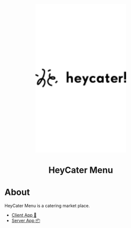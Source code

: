 <div align="center">
  <a href="https://github.com/heycater-menu">
    <img src="./client/src/design-system/assets/icn-logo.png" alt="logo" width="300" />
  </a>
</div>

<h1 align="center">HeyCater Menu</h1>

# About

HeyCater Menu is a catering market place.

* [Client App 🎨](./client/README.md)
* [Server App 📦](./server/README.md)